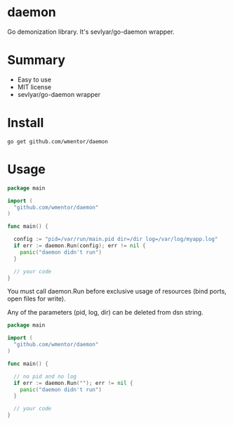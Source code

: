 # daemon

Go demonization library. It's sevlyar/go-daemon wrapper.

# Summary

* Easy to use
* MIT license
* sevlyar/go-daemon wrapper

# Install

```
go get github.com/wmentor/daemon
```

# Usage

```go
package main

import (
  "github.com/wmentor/daemon"
)

func main() {

  config := "pid=/var/run/main.pid dir=/dir log=/var/log/myapp.log"
  if err := daemon.Run(config); err != nil {
    panic("daemon didn't run")
  }

  // your code 
}

```

You must call daemon.Run before exclusive usage of resources (bind ports, open files for write).

Any of the parameters (pid, log, dir) can be deleted from dsn string.

```go
package main

import (
  "github.com/wmentor/daemon"
)

func main() {

  // no pid and no log
  if err := daemon.Run(""); err != nil {
    panic("daemon didn't run")
  }

  // your code 
}
```
